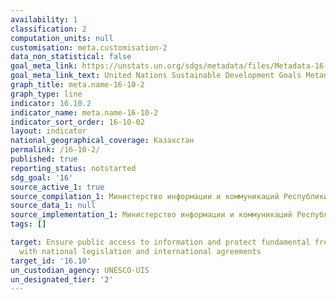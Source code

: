 ```yaml
---
availability: 1
classification: 2
computation_units: null
customisation: meta.customisation-2
data_non_statistical: false
goal_meta_link: https://unstats.un.org/sdgs/metadata/files/Metadata-16-10-02.pdf
goal_meta_link_text: United Nations Sustainable Development Goals Metadata (pdf 1361kB)
graph_title: meta.name-16-10-2
graph_type: line
indicator: 16.10.2
indicator_name: meta.name-16-10-2
indicator_sort_order: 16-10-02
layout: indicator
national_geographical_coverage: Казахстан
permalink: /16-10-2/
published: true
reporting_status: notstarted
sdg_goal: '16'
source_active_1: true
source_compilation_1: Министерство информации и коммуникаций Республики Казахстан
source_data_1: null
source_implementation_1: Министерство информации и коммуникаций Республики Казахстан
tags: []

target: Ensure public access to information and protect fundamental freedoms, in accordance
  with national legislation and international agreements
target_id: '16.10'
un_custodian_agency: UNESCO-UIS
un_designated_tier: '2'
---
```

